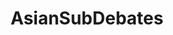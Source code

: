 ---
title: AsianSubDebates
crosslinks:
- hapas
- aznidentity
- asianamerican
- AsianMasculinity
- EasternSunRising
- LuWatch
- asiantwoX
- AznLivesMatter
- genderedracism
- youtubot
- vancouver
- asianbros
- Alt_Hapa
- korea
- China
- RacismAgainstWhites2
- CIWO
- AMWFs
- daddit
- GreenTea_Party
---
